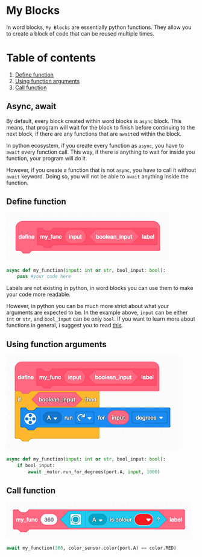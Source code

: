 # My Blocks

In word blocks, `My Blocks` are essentially python functions. They allow you to create a block of code that can be reused multiple times.

# Table of contents

1. [Define function](#define-function)
2. [Using function arguments](#using-function-arguments)
3. [Call function](#call-function)

## Async, await

By default, every block created within word blocks is `async` block. This means, that program will wait for the block to finish before continuing to the next block, if there are any functions that are `await`ed within the block.

In python ecosystem, if you create every function as `async`, you have to `await` every function call. This way, if there is anything to wait for inside you function, your program will do it.

However, if you create a function that is not `async`, you have to call it without `await` keyword. Doing so, you will not be able to `await` anything inside the function.

## Define function

![alt text](/images/blocks/MyBlocks_defineFunction.png)

```python
async def my_function(input: int or str, bool_input: bool):
    pass #your code here
```

Labels are not existing in python, in word blocks you can use them to make your code more readable.

However, in python you can be much more strict about what your arguments are expected to be. In the example above, `input` can be either `int` or `str`, and `bool_input` can be only `bool`. If you want to learn more about functions in general, i suggest you to read [this](https://docs.python.org/3/tutorial/controlflow.html#defining-functions).

## Using function arguments

![alt text](/images/blocks/MyBlocks_usingFunctionArguments.png)

```python
async def my_function(input: int or str, bool_input: bool):
    if bool_input:
        await _motor.run_for_degrees(port.A, input, 1000)
```

## Call function

![alt text](/images/blocks/MyBlocks_callFunction.png)

```python
await my_function(360, color_sensor.color(port.A) == color.RED)
```
